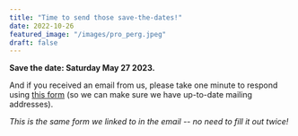 ```yaml
---
title: "Time to send those save-the-dates!"
date: 2022-10-26
featured_image: "/images/pro_perg.jpeg"
draft: false
---
```


**Save the date: Saturday May 27 2023.**

And if you received an email from us, please take one minute to respond using [this form](https://forms.gle/HRgTH6se8WU3FXV5A) (so we can make sure we have up-to-date mailing addresses).

*This is the same form we linked to in the email -- no need to fill it out twice!*
